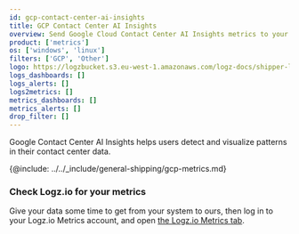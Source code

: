 ```yaml
---
id: gcp-contact-center-ai-insights
title: GCP Contact Center AI Insights
overview: Send Google Cloud Contact Center AI Insights metrics to your Logz.io account.
product: ['metrics']
os: ['windows', 'linux']
filters: ['GCP', 'Other']
logo: https://logzbucket.s3.eu-west-1.amazonaws.com/logz-docs/shipper-logos/gcpai.png
logs_dashboards: []
logs_alerts: []
logs2metrics: []
metrics_dashboards: []
metrics_alerts: []
drop_filter: []
---
```




Google Contact Center AI Insights helps users detect and visualize patterns in their contact center data. 


{@include: ../../_include/general-shipping/gcp-metrics.md}  


### Check Logz.io for your metrics

Give your data some time to get from your system to ours, then log in to your Logz.io Metrics account, and open [the Logz.io Metrics tab](https://app.logz.io/#/dashboard/metrics/).
